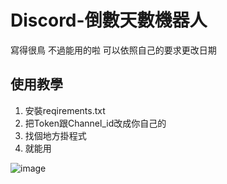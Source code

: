 # Discord-倒數天數機器人
寫得很鳥 不過能用的啦
可以依照自己的要求更改日期
## 使用教學
1. 安裝reqirements.txt
2. 把Token跟Channel_id改成你自己的
3. 找個地方掛程式
4. 就能用

![image](https://github.com/MrPingot/Discord-/assets/97339781/b3ba1e94-9bcd-44d6-b4df-de999e30ab21)
